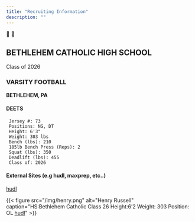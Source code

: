 ```yaml
---
title: "Recruiting Information"
description: ""
---
```


:football: :football:  


## BETHLEHEM CATHOLIC HIGH SCHOOL 
Class of 2026
### VARSITY FOOTBALL

**BETHLEHEM, PA**

#### DEETS

     Jersey #: 73
     Positions: NG, DT
     Height: 6'3"
     Weight: 303 lbs
     Bench (lbs): 210
     185lb Bench Press (Reps): 2
     Squat (lbs): 350
     Deadlift (lbs): 455
     Class of: 2026

#### External Sites (e.g hudl, maxprep, etc..)
[hudl](https://www.hudl.com/profile/19470506/Henry-Russell)

{{< figure
    src="/img/henry.png"
    alt="Henry Russell"
    caption="HS:Bethlehem Catholic Class 26 Height:6’2  Weight: 303 Position: OL [hudl](https://www.hudl.com/profile/19470506/Henry-Russell)"
    >}}